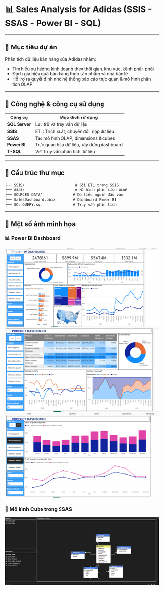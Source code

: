 
# 📊 Sales Analysis for Adidas (SSIS - SSAS - Power BI - SQL)

---

## 🚀 Mục tiêu dự án

Phân tích dữ liệu bán hàng của Adidas nhằm:
- Tìm hiểu xu hướng kinh doanh theo thời gian, khu vực, kênh phân phối
- Đánh giá hiệu quả bán hàng theo sản phẩm và nhà bán lẻ
- Hỗ trợ ra quyết định nhờ hệ thống báo cáo trực quan & mô hình phân tích OLAP

---

## 🧰 Công nghệ & công cụ sử dụng

| Công cụ        | Mục đích sử dụng                            |
|----------------|---------------------------------------------|
| **SQL Server** | Lưu trữ và truy vấn dữ liệu                 |
| **SSIS**       | ETL: Trích xuất, chuyển đổi, nạp dữ liệu    |
| **SSAS**       | Tạo mô hình OLAP, dimensions & cubes        |
| **Power BI**   | Trực quan hóa dữ liệu, xây dựng dashboard   |
| **T-SQL**      | Viết truy vấn phân tích dữ liệu             |

---

## 📁 Cấu trúc thư mục
``` Sale_analysis_adidas/
├── SSIS/                       # Gói ETL trong SSIS
├── SSAS/                       # Mô hình phân tích OLAP
├── SOURCES DATA/              # Dữ liệu nguồn đầu vào
├── SalesDashboard.pbix        # Dashboard Power BI
├── SQL QUERY.sql              # Truy vấn phân tích
```

---

## 📸 Một số ảnh minh họa
### 📊 Power BI Dashboard

![Dashboard minh họa](screenshots/dashboard1.png.png)
![Dashboard minh họa](screenshots/dashboard2.png.png)
![Dashboard minh họa](screenshots/dashboard3.png.png)

### 🧱 Mô hình Cube trong SSAS

![Cube SSAS](screenshots/cube_structure.png.png)
